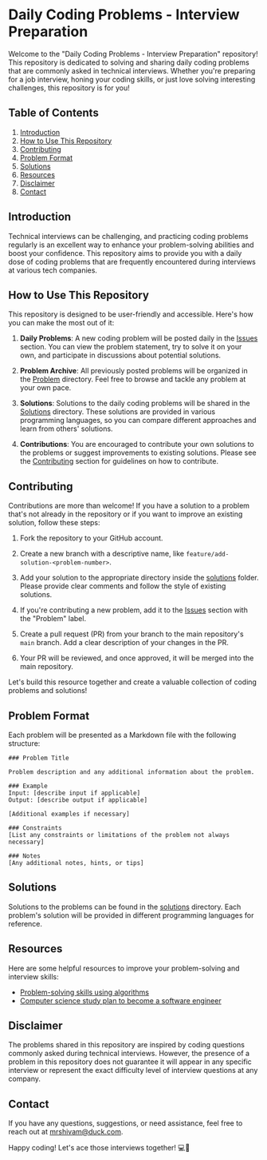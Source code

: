 
# Daily Coding Problems - Interview Preparation

Welcome to the "Daily Coding Problems - Interview Preparation" repository! This repository is dedicated to solving and sharing daily coding problems that are commonly asked in technical interviews. Whether you're preparing for a job interview, honing your coding skills, or just love solving interesting challenges, this repository is for you!

## Table of Contents

1. [Introduction](#introduction)
2. [How to Use This Repository](#how-to-use-this-repository)
3. [Contributing](#contributing)
4. [Problem Format](#problem-format)
5. [Solutions](#solutions)
6. [Resources](#resources)
7. [Disclaimer](#disclaimer)
8. [Contact](#contact)

## Introduction

Technical interviews can be challenging, and practicing coding problems regularly is an excellent way to enhance your problem-solving abilities and boost your confidence. This repository aims to provide you with a daily dose of coding problems that are frequently encountered during interviews at various tech companies.

## How to Use This Repository

This repository is designed to be user-friendly and accessible. Here's how you can make the most out of it:

1. **Daily Problems**: A new coding problem will be posted daily in the [Issues](https://github.com/shivvamm/dailyCodingProblem/issues) section. You can view the problem statement, try to solve it on your own, and participate in discussions about potential solutions.

2. **Problem Archive**: All previously posted problems will be organized in the [Problem](https://github.com/shivvamm/dailyCodingProblem/tree/main/Problems) directory. Feel free to browse and tackle any problem at your own pace.

3. **Solutions**: Solutions to the daily coding problems will be shared in the [Solutions](https://github.com/shivvamm/dailyCodingProblem/tree/main/Solutions) directory. These solutions are provided in various programming languages, so you can compare different approaches and learn from others' solutions.

4. **Contributions**: You are encouraged to contribute your own solutions to the problems or suggest improvements to existing solutions. Please see the [Contributing](#contributing) section for guidelines on how to contribute.

## Contributing

Contributions are more than welcome! If you have a solution to a problem that's not already in the repository or if you want to improve an existing solution, follow these steps:

1. Fork the repository to your GitHub account.

2. Create a new branch with a descriptive name, like `feature/add-solution-<problem-number>`.

3. Add your solution to the appropriate directory inside the [solutions](https://github.com/shivvamm/dailyCodingProblem/tree/main/Solutions) folder. Please provide clear comments and follow the style of existing solutions.

4. If you're contributing a new problem, add it to the [Issues](https://github.com/shivvamm/dailyCodingProblem/issues) section with the "Problem" label.

5. Create a pull request (PR) from your branch to the main repository's `main` branch. Add a clear description of your changes in the PR.

6. Your PR will be reviewed, and once approved, it will be merged into the main repository.

Let's build this resource together and create a valuable collection of coding problems and solutions!

## Problem Format

Each problem will be presented as a Markdown file with the following structure:
```
### Problem Title

Problem description and any additional information about the problem.

### Example
Input: [describe input if applicable]
Output: [describe output if applicable]

[Additional examples if necessary]

### Constraints
[List any constraints or limitations of the problem not always necessary]

### Notes
[Any additional notes, hints, or tips]
```

## Solutions

Solutions to the problems can be found in the [solutions](https://github.com/your-username/daily-coding-problems/tree/main/solutions) directory. Each problem's solution will be provided in different programming languages for reference.

## Resources

Here are some helpful resources to improve your problem-solving and interview skills:

- [Problem-solving skills using algorithms](https://github.com/LucasOliveiraS/mastering-code-challenges)
- [Computer science study plan to become a software engineer](https://github.com/jwasham/coding-interview-university)

## Disclaimer

The problems shared in this repository are inspired by coding questions commonly asked during technical interviews. However, the presence of a problem in this repository does not guarantee it will appear in any specific interview or represent the exact difficulty level of interview questions at any company.

## Contact

If you have any questions, suggestions, or need assistance, feel free to reach out at [mrshivam@duck.com](mailto:mrshivam@duck.com).

Happy coding! Let's ace those interviews together! 💻🚀



